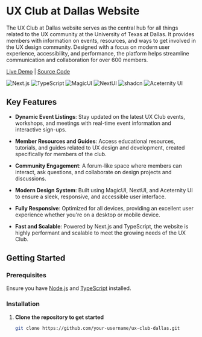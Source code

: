 # UX Club at Dallas Website

The UX Club at Dallas website serves as the central hub for all things related to the UX community at the University of Texas at Dallas. It provides members with information on events, resources, and ways to get involved in the UX design community. Designed with a focus on modern user experience, accessibility, and performance, the platform helps streamline communication and collaboration for over 600 members.

[Live Demo](https://uxclubdallas.vercel.app/) | [Source Code](https://github.com/your-username/ux-club-dallas)

![Next.js](https://img.shields.io/badge/Next.js-000000?style=for-the-badge&logo=nextdotjs&logoColor=white)
![TypeScript](https://img.shields.io/badge/TypeScript-007ACC?style=for-the-badge&logo=typescript&logoColor=white)
![MagicUI](https://img.shields.io/badge/MagicUI-AB47BC?style=for-the-badge)
![NextUI](https://img.shields.io/badge/NextUI-0078D4?style=for-the-badge&logo=react&logoColor=white)
![shadcn](https://img.shields.io/badge/shadcn-556CFC?style=for-the-badge&logo=shadcn)
![Aceternity UI](https://img.shields.io/badge/Aceternity%20UI-42A5F5?style=for-the-badge)

## Key Features

- **Dynamic Event Listings**: Stay updated on the latest UX Club events, workshops, and meetings with real-time event information and interactive sign-ups.

- **Member Resources and Guides**: Access educational resources, tutorials, and guides related to UX design and development, created specifically for members of the club.

- **Community Engagement**: A forum-like space where members can interact, ask questions, and collaborate on design projects and discussions.

- **Modern Design System**: Built using MagicUI, NextUI, and Aceternity UI to ensure a sleek, responsive, and accessible user interface.

- **Fully Responsive**: Optimized for all devices, providing an excellent user experience whether you're on a desktop or mobile device.

- **Fast and Scalable**: Powered by Next.js and TypeScript, the website is highly performant and scalable to meet the growing needs of the UX Club.

## Getting Started

### Prerequisites

Ensure you have [Node.js](https://nodejs.org/) and [TypeScript](https://www.typescriptlang.org/) installed.

### Installation

1. **Clone the repository to get started**

   ```bash
   git clone https://github.com/your-username/ux-club-dallas.git
